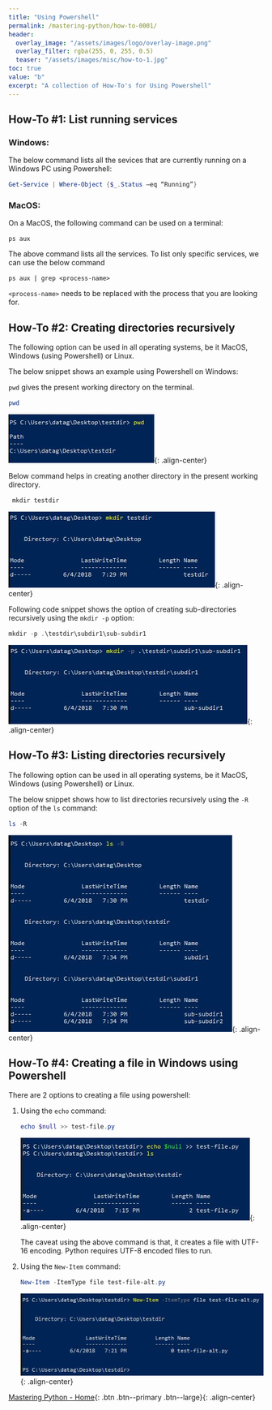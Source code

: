 ```yaml
---
title: "Using Powershell"
permalink: /mastering-python/how-to-0001/
header:
  overlay_image: "/assets/images/logo/overlay-image.png"
  overlay_filter: rgba(255, 0, 255, 0.5)
  teaser: "/assets/images/misc/how-to-1.jpg"
toc: true
value: "b"
excerpt: "A collection of How-To's for Using Powershell"
---
```


## How-To #1: List running services

### Windows:
The below command lists all the sevices that are currently running on a Windows PC using Powershell:

```powershell
Get-Service | Where-Object {$_.Status –eq “Running”}
```

### MacOS:
On a MacOS, the following command can be used on a terminal:

```terminal
ps aux
```

The above command lists all the services. To list only specific services, we can use the below command

```terminal
ps aux | grep <process-name>
```

`<process-name>` needs to be replaced with the process that you are looking for.

## How-To #2: Creating directories recursively

The following option can be used in all operating systems, be it MacOS, Windows (using Powershell) or Linux.

The below snippet shows an example using Powershell on Windows:

`pwd` gives the present working directory on the terminal.

```powershell
pwd
```
![current working directory](/assets/images/courses/mastering-python/how-to-0002-ss-001.JPG){: .align-center}

Below command helps in creating another directory in the present working directory.

```powershell
 mkdir testdir
```

![creating a directory](/assets/images/courses/mastering-python/how-to-0002-ss-002.JPG){: .align-center}

Following code snippet shows the option of creating sub-directories recursively using the `mkdir -p` option:


```powershell
mkdir -p .\testdir\subdir1\sub-subdir1
```

![creating directories recursively](/assets/images/courses/mastering-python/how-to-0002-ss-003.JPG){: .align-center}

## How-To #3: Listing directories recursively

The following option can be used in all operating systems, be it MacOS, Windows (using Powershell) or Linux.

The below snippet shows how to list directories recursively using the `-R` option of the `ls` command:

```powershell
ls -R
```

![listing directories recursively](/assets/images/courses/mastering-python/how-to-0003-ss-001.JPG){: .align-center}

## How-To #4: Creating a file in Windows using Powershell

There are 2 options to creating a file using powershell:

1. Using the `echo` command:

      ```powershell
      echo $null >> test-file.py
      ```

      ![Create file using echo](/assets/images/courses/mastering-python/how-to-0004-ss-001.JPG){: .align-center}

      The caveat using the above command is that, it creates a file with UTF-16 encoding. Python requires UTF-8 encoded files to run.

2. Using the `New-Item` command:

      ```powershell
      New-Item -ItemType file test-file-alt.py
      ```

      ![Create file using New-Item](/assets/images/courses/mastering-python/how-to-0004-ss-002.JPG){: .align-center}

[Mastering Python - Home](/mastering-python/){: .btn .btn--primary .btn--large}{: .align-center}
